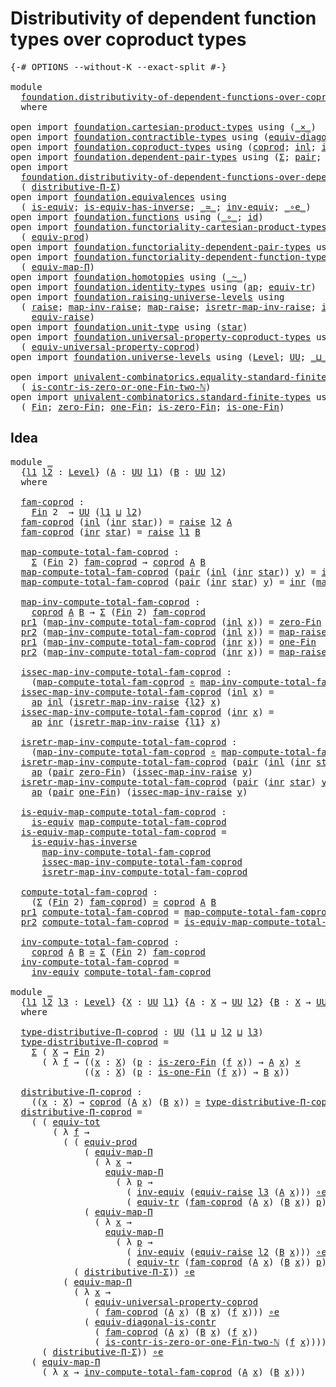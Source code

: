 # Distributivity of dependent function types over coproduct types

<pre class="Agda"><a id="76" class="Symbol">{-#</a> <a id="80" class="Keyword">OPTIONS</a> <a id="88" class="Pragma">--without-K</a> <a id="100" class="Pragma">--exact-split</a> <a id="114" class="Symbol">#-}</a>

<a id="119" class="Keyword">module</a>
  <a id="128" href="foundation.distributivity-of-dependent-functions-over-coproduct-types.html" class="Module">foundation.distributivity-of-dependent-functions-over-coproduct-types</a>
  <a id="200" class="Keyword">where</a>

<a id="207" class="Keyword">open</a> <a id="212" class="Keyword">import</a> <a id="219" href="foundation.cartesian-product-types.html" class="Module">foundation.cartesian-product-types</a> <a id="254" class="Keyword">using</a> <a id="260" class="Symbol">(</a><a id="261" href="foundation-core.cartesian-product-types.html#577" class="Function Operator">_×_</a><a id="264" class="Symbol">)</a>
<a id="266" class="Keyword">open</a> <a id="271" class="Keyword">import</a> <a id="278" href="foundation.contractible-types.html" class="Module">foundation.contractible-types</a> <a id="308" class="Keyword">using</a> <a id="314" class="Symbol">(</a><a id="315" href="foundation.contractible-types.html#7302" class="Function">equiv-diagonal-is-contr</a><a id="338" class="Symbol">)</a>
<a id="340" class="Keyword">open</a> <a id="345" class="Keyword">import</a> <a id="352" href="foundation.coproduct-types.html" class="Module">foundation.coproduct-types</a> <a id="379" class="Keyword">using</a> <a id="385" class="Symbol">(</a><a id="386" href="foundation.coproduct-types.html#1168" class="Datatype">coprod</a><a id="392" class="Symbol">;</a> <a id="394" href="foundation.coproduct-types.html#1239" class="InductiveConstructor">inl</a><a id="397" class="Symbol">;</a> <a id="399" href="foundation.coproduct-types.html#1262" class="InductiveConstructor">inr</a><a id="402" class="Symbol">)</a>
<a id="404" class="Keyword">open</a> <a id="409" class="Keyword">import</a> <a id="416" href="foundation.dependent-pair-types.html" class="Module">foundation.dependent-pair-types</a> <a id="448" class="Keyword">using</a> <a id="454" class="Symbol">(</a><a id="455" href="foundation-core.dependent-pair-types.html#502" class="Record">Σ</a><a id="456" class="Symbol">;</a> <a id="458" href="foundation-core.dependent-pair-types.html#575" class="InductiveConstructor">pair</a><a id="462" class="Symbol">;</a> <a id="464" href="foundation-core.dependent-pair-types.html#592" class="Field">pr1</a><a id="467" class="Symbol">;</a> <a id="469" href="foundation-core.dependent-pair-types.html#604" class="Field">pr2</a><a id="472" class="Symbol">)</a>
<a id="474" class="Keyword">open</a> <a id="479" class="Keyword">import</a>
  <a id="488" href="foundation.distributivity-of-dependent-functions-over-dependent-pairs.html" class="Module">foundation.distributivity-of-dependent-functions-over-dependent-pairs</a> <a id="558" class="Keyword">using</a>
  <a id="566" class="Symbol">(</a> <a id="568" href="foundation.distributivity-of-dependent-functions-over-dependent-pairs.html#4401" class="Function">distributive-Π-Σ</a><a id="584" class="Symbol">)</a>
<a id="586" class="Keyword">open</a> <a id="591" class="Keyword">import</a> <a id="598" href="foundation.equivalences.html" class="Module">foundation.equivalences</a> <a id="622" class="Keyword">using</a>
  <a id="630" class="Symbol">(</a> <a id="632" href="foundation-core.equivalences.html#1542" class="Function">is-equiv</a><a id="640" class="Symbol">;</a> <a id="642" href="foundation-core.equivalences.html#2999" class="Function">is-equiv-has-inverse</a><a id="662" class="Symbol">;</a> <a id="664" href="foundation-core.equivalences.html#1607" class="Function Operator">_≃_</a><a id="667" class="Symbol">;</a> <a id="669" href="foundation-core.equivalences.html#5707" class="Function">inv-equiv</a><a id="678" class="Symbol">;</a> <a id="680" href="foundation-core.equivalences.html#7843" class="Function Operator">_∘e_</a><a id="684" class="Symbol">)</a>
<a id="686" class="Keyword">open</a> <a id="691" class="Keyword">import</a> <a id="698" href="foundation.functions.html" class="Module">foundation.functions</a> <a id="719" class="Keyword">using</a> <a id="725" class="Symbol">(</a><a id="726" href="foundation-core.functions.html#407" class="Function Operator">_∘_</a><a id="729" class="Symbol">;</a> <a id="731" href="foundation-core.functions.html#309" class="Function">id</a><a id="733" class="Symbol">)</a>
<a id="735" class="Keyword">open</a> <a id="740" class="Keyword">import</a> <a id="747" href="foundation.functoriality-cartesian-product-types.html" class="Module">foundation.functoriality-cartesian-product-types</a> <a id="796" class="Keyword">using</a>
  <a id="804" class="Symbol">(</a> <a id="806" href="foundation.functoriality-cartesian-product-types.html#3166" class="Function">equiv-prod</a><a id="816" class="Symbol">)</a>
<a id="818" class="Keyword">open</a> <a id="823" class="Keyword">import</a> <a id="830" href="foundation.functoriality-dependent-pair-types.html" class="Module">foundation.functoriality-dependent-pair-types</a> <a id="876" class="Keyword">using</a> <a id="882" class="Symbol">(</a><a id="883" href="foundation-core.functoriality-dependent-pair-types.html#6804" class="Function">equiv-tot</a><a id="892" class="Symbol">)</a>
<a id="894" class="Keyword">open</a> <a id="899" class="Keyword">import</a> <a id="906" href="foundation.functoriality-dependent-function-types.html" class="Module">foundation.functoriality-dependent-function-types</a> <a id="956" class="Keyword">using</a>
  <a id="964" class="Symbol">(</a> <a id="966" href="foundation.functoriality-dependent-function-types.html#3637" class="Function">equiv-map-Π</a><a id="977" class="Symbol">)</a>
<a id="979" class="Keyword">open</a> <a id="984" class="Keyword">import</a> <a id="991" href="foundation.homotopies.html" class="Module">foundation.homotopies</a> <a id="1013" class="Keyword">using</a> <a id="1019" class="Symbol">(</a><a id="1020" href="foundation-core.homotopies.html#467" class="Function Operator">_~_</a><a id="1023" class="Symbol">)</a>
<a id="1025" class="Keyword">open</a> <a id="1030" class="Keyword">import</a> <a id="1037" href="foundation.identity-types.html" class="Module">foundation.identity-types</a> <a id="1063" class="Keyword">using</a> <a id="1069" class="Symbol">(</a><a id="1070" href="foundation-core.identity-types.html#2853" class="Function">ap</a><a id="1072" class="Symbol">;</a> <a id="1074" href="foundation.identity-types.html#3840" class="Function">equiv-tr</a><a id="1082" class="Symbol">)</a>
<a id="1084" class="Keyword">open</a> <a id="1089" class="Keyword">import</a> <a id="1096" href="foundation.raising-universe-levels.html" class="Module">foundation.raising-universe-levels</a> <a id="1131" class="Keyword">using</a>
  <a id="1139" class="Symbol">(</a> <a id="1141" href="foundation.raising-universe-levels.html#964" class="Datatype">raise</a><a id="1146" class="Symbol">;</a> <a id="1148" href="foundation.raising-universe-levels.html#1105" class="Function">map-inv-raise</a><a id="1161" class="Symbol">;</a> <a id="1163" href="foundation.raising-universe-levels.html#1029" class="InductiveConstructor">map-raise</a><a id="1172" class="Symbol">;</a> <a id="1174" href="foundation.raising-universe-levels.html#1273" class="Function">isretr-map-inv-raise</a><a id="1194" class="Symbol">;</a> <a id="1196" href="foundation.raising-universe-levels.html#1172" class="Function">issec-map-inv-raise</a><a id="1215" class="Symbol">;</a>
    <a id="1221" href="foundation.raising-universe-levels.html#1541" class="Function">equiv-raise</a><a id="1232" class="Symbol">)</a>
<a id="1234" class="Keyword">open</a> <a id="1239" class="Keyword">import</a> <a id="1246" href="foundation.unit-type.html" class="Module">foundation.unit-type</a> <a id="1267" class="Keyword">using</a> <a id="1273" class="Symbol">(</a><a id="1274" href="foundation.unit-type.html#999" class="InductiveConstructor">star</a><a id="1278" class="Symbol">)</a>
<a id="1280" class="Keyword">open</a> <a id="1285" class="Keyword">import</a> <a id="1292" href="foundation.universal-property-coproduct-types.html" class="Module">foundation.universal-property-coproduct-types</a> <a id="1338" class="Keyword">using</a>
  <a id="1346" class="Symbol">(</a> <a id="1348" href="foundation.universal-property-coproduct-types.html#2181" class="Function">equiv-universal-property-coprod</a><a id="1379" class="Symbol">)</a>
<a id="1381" class="Keyword">open</a> <a id="1386" class="Keyword">import</a> <a id="1393" href="foundation.universe-levels.html" class="Module">foundation.universe-levels</a> <a id="1420" class="Keyword">using</a> <a id="1426" class="Symbol">(</a><a id="1427" href="Agda.Primitive.html#597" class="Postulate">Level</a><a id="1432" class="Symbol">;</a> <a id="1434" href="foundation-core.universe-levels.html#222" class="Primitive">UU</a><a id="1436" class="Symbol">;</a> <a id="1438" href="Agda.Primitive.html#810" class="Primitive Operator">_⊔_</a><a id="1441" class="Symbol">)</a>

<a id="1444" class="Keyword">open</a> <a id="1449" class="Keyword">import</a> <a id="1456" href="univalent-combinatorics.equality-standard-finite-types.html" class="Module">univalent-combinatorics.equality-standard-finite-types</a> <a id="1511" class="Keyword">using</a>
  <a id="1519" class="Symbol">(</a> <a id="1521" href="univalent-combinatorics.equality-standard-finite-types.html#4709" class="Function">is-contr-is-zero-or-one-Fin-two-ℕ</a><a id="1554" class="Symbol">)</a>
<a id="1556" class="Keyword">open</a> <a id="1561" class="Keyword">import</a> <a id="1568" href="univalent-combinatorics.standard-finite-types.html" class="Module">univalent-combinatorics.standard-finite-types</a> <a id="1614" class="Keyword">using</a>
  <a id="1622" class="Symbol">(</a> <a id="1624" href="univalent-combinatorics.standard-finite-types.html#2085" class="Function">Fin</a><a id="1627" class="Symbol">;</a> <a id="1629" href="univalent-combinatorics.standard-finite-types.html#7019" class="Function">zero-Fin</a><a id="1637" class="Symbol">;</a> <a id="1639" href="univalent-combinatorics.standard-finite-types.html#8254" class="Function">one-Fin</a><a id="1646" class="Symbol">;</a> <a id="1648" href="univalent-combinatorics.standard-finite-types.html#7120" class="Function">is-zero-Fin</a><a id="1659" class="Symbol">;</a> <a id="1661" href="univalent-combinatorics.standard-finite-types.html#8322" class="Function">is-one-Fin</a><a id="1671" class="Symbol">)</a>
</pre>
## Idea

<pre class="Agda"><a id="1695" class="Keyword">module</a> <a id="1702" href="foundation.distributivity-of-dependent-functions-over-coproduct-types.html#1702" class="Module">_</a>
  <a id="1706" class="Symbol">{</a><a id="1707" href="foundation.distributivity-of-dependent-functions-over-coproduct-types.html#1707" class="Bound">l1</a> <a id="1710" href="foundation.distributivity-of-dependent-functions-over-coproduct-types.html#1710" class="Bound">l2</a> <a id="1713" class="Symbol">:</a> <a id="1715" href="Agda.Primitive.html#597" class="Postulate">Level</a><a id="1720" class="Symbol">}</a> <a id="1722" class="Symbol">(</a><a id="1723" href="foundation.distributivity-of-dependent-functions-over-coproduct-types.html#1723" class="Bound">A</a> <a id="1725" class="Symbol">:</a> <a id="1727" href="foundation-core.universe-levels.html#222" class="Primitive">UU</a> <a id="1730" href="foundation.distributivity-of-dependent-functions-over-coproduct-types.html#1707" class="Bound">l1</a><a id="1732" class="Symbol">)</a> <a id="1734" class="Symbol">(</a><a id="1735" href="foundation.distributivity-of-dependent-functions-over-coproduct-types.html#1735" class="Bound">B</a> <a id="1737" class="Symbol">:</a> <a id="1739" href="foundation-core.universe-levels.html#222" class="Primitive">UU</a> <a id="1742" href="foundation.distributivity-of-dependent-functions-over-coproduct-types.html#1710" class="Bound">l2</a><a id="1744" class="Symbol">)</a>
  <a id="1748" class="Keyword">where</a>
  
  <a id="1759" href="foundation.distributivity-of-dependent-functions-over-coproduct-types.html#1759" class="Function">fam-coprod</a> <a id="1770" class="Symbol">:</a>
    <a id="1776" href="univalent-combinatorics.standard-finite-types.html#2085" class="Function">Fin</a> <a id="1780" class="Number">2</a>  <a id="1783" class="Symbol">→</a> <a id="1785" href="foundation-core.universe-levels.html#222" class="Primitive">UU</a> <a id="1788" class="Symbol">(</a><a id="1789" href="foundation.distributivity-of-dependent-functions-over-coproduct-types.html#1707" class="Bound">l1</a> <a id="1792" href="Agda.Primitive.html#810" class="Primitive Operator">⊔</a> <a id="1794" href="foundation.distributivity-of-dependent-functions-over-coproduct-types.html#1710" class="Bound">l2</a><a id="1796" class="Symbol">)</a>
  <a id="1800" href="foundation.distributivity-of-dependent-functions-over-coproduct-types.html#1759" class="Function">fam-coprod</a> <a id="1811" class="Symbol">(</a><a id="1812" href="foundation.coproduct-types.html#1239" class="InductiveConstructor">inl</a> <a id="1816" class="Symbol">(</a><a id="1817" href="foundation.coproduct-types.html#1262" class="InductiveConstructor">inr</a> <a id="1821" href="foundation.unit-type.html#999" class="InductiveConstructor">star</a><a id="1825" class="Symbol">))</a> <a id="1828" class="Symbol">=</a> <a id="1830" href="foundation.raising-universe-levels.html#964" class="Datatype">raise</a> <a id="1836" href="foundation.distributivity-of-dependent-functions-over-coproduct-types.html#1710" class="Bound">l2</a> <a id="1839" href="foundation.distributivity-of-dependent-functions-over-coproduct-types.html#1723" class="Bound">A</a>
  <a id="1843" href="foundation.distributivity-of-dependent-functions-over-coproduct-types.html#1759" class="Function">fam-coprod</a> <a id="1854" class="Symbol">(</a><a id="1855" href="foundation.coproduct-types.html#1262" class="InductiveConstructor">inr</a> <a id="1859" href="foundation.unit-type.html#999" class="InductiveConstructor">star</a><a id="1863" class="Symbol">)</a> <a id="1865" class="Symbol">=</a> <a id="1867" href="foundation.raising-universe-levels.html#964" class="Datatype">raise</a> <a id="1873" href="foundation.distributivity-of-dependent-functions-over-coproduct-types.html#1707" class="Bound">l1</a> <a id="1876" href="foundation.distributivity-of-dependent-functions-over-coproduct-types.html#1735" class="Bound">B</a>
  
  <a id="1883" href="foundation.distributivity-of-dependent-functions-over-coproduct-types.html#1883" class="Function">map-compute-total-fam-coprod</a> <a id="1912" class="Symbol">:</a>
    <a id="1918" href="foundation-core.dependent-pair-types.html#502" class="Record">Σ</a> <a id="1920" class="Symbol">(</a><a id="1921" href="univalent-combinatorics.standard-finite-types.html#2085" class="Function">Fin</a> <a id="1925" class="Number">2</a><a id="1926" class="Symbol">)</a> <a id="1928" href="foundation.distributivity-of-dependent-functions-over-coproduct-types.html#1759" class="Function">fam-coprod</a> <a id="1939" class="Symbol">→</a> <a id="1941" href="foundation.coproduct-types.html#1168" class="Datatype">coprod</a> <a id="1948" href="foundation.distributivity-of-dependent-functions-over-coproduct-types.html#1723" class="Bound">A</a> <a id="1950" href="foundation.distributivity-of-dependent-functions-over-coproduct-types.html#1735" class="Bound">B</a>
  <a id="1954" href="foundation.distributivity-of-dependent-functions-over-coproduct-types.html#1883" class="Function">map-compute-total-fam-coprod</a> <a id="1983" class="Symbol">(</a><a id="1984" href="foundation-core.dependent-pair-types.html#575" class="InductiveConstructor">pair</a> <a id="1989" class="Symbol">(</a><a id="1990" href="foundation.coproduct-types.html#1239" class="InductiveConstructor">inl</a> <a id="1994" class="Symbol">(</a><a id="1995" href="foundation.coproduct-types.html#1262" class="InductiveConstructor">inr</a> <a id="1999" href="foundation.unit-type.html#999" class="InductiveConstructor">star</a><a id="2003" class="Symbol">))</a> <a id="2006" href="foundation.distributivity-of-dependent-functions-over-coproduct-types.html#2006" class="Bound">y</a><a id="2007" class="Symbol">)</a> <a id="2009" class="Symbol">=</a> <a id="2011" href="foundation.coproduct-types.html#1239" class="InductiveConstructor">inl</a> <a id="2015" class="Symbol">(</a><a id="2016" href="foundation.raising-universe-levels.html#1105" class="Function">map-inv-raise</a> <a id="2030" href="foundation.distributivity-of-dependent-functions-over-coproduct-types.html#2006" class="Bound">y</a><a id="2031" class="Symbol">)</a>
  <a id="2035" href="foundation.distributivity-of-dependent-functions-over-coproduct-types.html#1883" class="Function">map-compute-total-fam-coprod</a> <a id="2064" class="Symbol">(</a><a id="2065" href="foundation-core.dependent-pair-types.html#575" class="InductiveConstructor">pair</a> <a id="2070" class="Symbol">(</a><a id="2071" href="foundation.coproduct-types.html#1262" class="InductiveConstructor">inr</a> <a id="2075" href="foundation.unit-type.html#999" class="InductiveConstructor">star</a><a id="2079" class="Symbol">)</a> <a id="2081" href="foundation.distributivity-of-dependent-functions-over-coproduct-types.html#2081" class="Bound">y</a><a id="2082" class="Symbol">)</a> <a id="2084" class="Symbol">=</a> <a id="2086" href="foundation.coproduct-types.html#1262" class="InductiveConstructor">inr</a> <a id="2090" class="Symbol">(</a><a id="2091" href="foundation.raising-universe-levels.html#1105" class="Function">map-inv-raise</a> <a id="2105" href="foundation.distributivity-of-dependent-functions-over-coproduct-types.html#2081" class="Bound">y</a><a id="2106" class="Symbol">)</a>

  <a id="2111" href="foundation.distributivity-of-dependent-functions-over-coproduct-types.html#2111" class="Function">map-inv-compute-total-fam-coprod</a> <a id="2144" class="Symbol">:</a>
    <a id="2150" href="foundation.coproduct-types.html#1168" class="Datatype">coprod</a> <a id="2157" href="foundation.distributivity-of-dependent-functions-over-coproduct-types.html#1723" class="Bound">A</a> <a id="2159" href="foundation.distributivity-of-dependent-functions-over-coproduct-types.html#1735" class="Bound">B</a> <a id="2161" class="Symbol">→</a> <a id="2163" href="foundation-core.dependent-pair-types.html#502" class="Record">Σ</a> <a id="2165" class="Symbol">(</a><a id="2166" href="univalent-combinatorics.standard-finite-types.html#2085" class="Function">Fin</a> <a id="2170" class="Number">2</a><a id="2171" class="Symbol">)</a> <a id="2173" href="foundation.distributivity-of-dependent-functions-over-coproduct-types.html#1759" class="Function">fam-coprod</a>
  <a id="2186" href="foundation-core.dependent-pair-types.html#592" class="Field">pr1</a> <a id="2190" class="Symbol">(</a><a id="2191" href="foundation.distributivity-of-dependent-functions-over-coproduct-types.html#2111" class="Function">map-inv-compute-total-fam-coprod</a> <a id="2224" class="Symbol">(</a><a id="2225" href="foundation.coproduct-types.html#1239" class="InductiveConstructor">inl</a> <a id="2229" href="foundation.distributivity-of-dependent-functions-over-coproduct-types.html#2229" class="Bound">x</a><a id="2230" class="Symbol">))</a> <a id="2233" class="Symbol">=</a> <a id="2235" href="univalent-combinatorics.standard-finite-types.html#7019" class="Function">zero-Fin</a>
  <a id="2246" href="foundation-core.dependent-pair-types.html#604" class="Field">pr2</a> <a id="2250" class="Symbol">(</a><a id="2251" href="foundation.distributivity-of-dependent-functions-over-coproduct-types.html#2111" class="Function">map-inv-compute-total-fam-coprod</a> <a id="2284" class="Symbol">(</a><a id="2285" href="foundation.coproduct-types.html#1239" class="InductiveConstructor">inl</a> <a id="2289" href="foundation.distributivity-of-dependent-functions-over-coproduct-types.html#2289" class="Bound">x</a><a id="2290" class="Symbol">))</a> <a id="2293" class="Symbol">=</a> <a id="2295" href="foundation.raising-universe-levels.html#1029" class="InductiveConstructor">map-raise</a> <a id="2305" href="foundation.distributivity-of-dependent-functions-over-coproduct-types.html#2289" class="Bound">x</a>
  <a id="2309" href="foundation-core.dependent-pair-types.html#592" class="Field">pr1</a> <a id="2313" class="Symbol">(</a><a id="2314" href="foundation.distributivity-of-dependent-functions-over-coproduct-types.html#2111" class="Function">map-inv-compute-total-fam-coprod</a> <a id="2347" class="Symbol">(</a><a id="2348" href="foundation.coproduct-types.html#1262" class="InductiveConstructor">inr</a> <a id="2352" href="foundation.distributivity-of-dependent-functions-over-coproduct-types.html#2352" class="Bound">x</a><a id="2353" class="Symbol">))</a> <a id="2356" class="Symbol">=</a> <a id="2358" href="univalent-combinatorics.standard-finite-types.html#8254" class="Function">one-Fin</a>
  <a id="2368" href="foundation-core.dependent-pair-types.html#604" class="Field">pr2</a> <a id="2372" class="Symbol">(</a><a id="2373" href="foundation.distributivity-of-dependent-functions-over-coproduct-types.html#2111" class="Function">map-inv-compute-total-fam-coprod</a> <a id="2406" class="Symbol">(</a><a id="2407" href="foundation.coproduct-types.html#1262" class="InductiveConstructor">inr</a> <a id="2411" href="foundation.distributivity-of-dependent-functions-over-coproduct-types.html#2411" class="Bound">x</a><a id="2412" class="Symbol">))</a> <a id="2415" class="Symbol">=</a> <a id="2417" href="foundation.raising-universe-levels.html#1029" class="InductiveConstructor">map-raise</a> <a id="2427" href="foundation.distributivity-of-dependent-functions-over-coproduct-types.html#2411" class="Bound">x</a>

  <a id="2432" href="foundation.distributivity-of-dependent-functions-over-coproduct-types.html#2432" class="Function">issec-map-inv-compute-total-fam-coprod</a> <a id="2471" class="Symbol">:</a>
    <a id="2477" class="Symbol">(</a><a id="2478" href="foundation.distributivity-of-dependent-functions-over-coproduct-types.html#1883" class="Function">map-compute-total-fam-coprod</a> <a id="2507" href="foundation-core.functions.html#407" class="Function Operator">∘</a> <a id="2509" href="foundation.distributivity-of-dependent-functions-over-coproduct-types.html#2111" class="Function">map-inv-compute-total-fam-coprod</a><a id="2541" class="Symbol">)</a> <a id="2543" href="foundation-core.homotopies.html#467" class="Function Operator">~</a> <a id="2545" href="foundation-core.functions.html#309" class="Function">id</a>
  <a id="2550" href="foundation.distributivity-of-dependent-functions-over-coproduct-types.html#2432" class="Function">issec-map-inv-compute-total-fam-coprod</a> <a id="2589" class="Symbol">(</a><a id="2590" href="foundation.coproduct-types.html#1239" class="InductiveConstructor">inl</a> <a id="2594" href="foundation.distributivity-of-dependent-functions-over-coproduct-types.html#2594" class="Bound">x</a><a id="2595" class="Symbol">)</a> <a id="2597" class="Symbol">=</a>
    <a id="2603" href="foundation-core.identity-types.html#2853" class="Function">ap</a> <a id="2606" href="foundation.coproduct-types.html#1239" class="InductiveConstructor">inl</a> <a id="2610" class="Symbol">(</a><a id="2611" href="foundation.raising-universe-levels.html#1273" class="Function">isretr-map-inv-raise</a> <a id="2632" class="Symbol">{</a><a id="2633" href="foundation.distributivity-of-dependent-functions-over-coproduct-types.html#1710" class="Bound">l2</a><a id="2635" class="Symbol">}</a> <a id="2637" href="foundation.distributivity-of-dependent-functions-over-coproduct-types.html#2594" class="Bound">x</a><a id="2638" class="Symbol">)</a>
  <a id="2642" href="foundation.distributivity-of-dependent-functions-over-coproduct-types.html#2432" class="Function">issec-map-inv-compute-total-fam-coprod</a> <a id="2681" class="Symbol">(</a><a id="2682" href="foundation.coproduct-types.html#1262" class="InductiveConstructor">inr</a> <a id="2686" href="foundation.distributivity-of-dependent-functions-over-coproduct-types.html#2686" class="Bound">x</a><a id="2687" class="Symbol">)</a> <a id="2689" class="Symbol">=</a>
    <a id="2695" href="foundation-core.identity-types.html#2853" class="Function">ap</a> <a id="2698" href="foundation.coproduct-types.html#1262" class="InductiveConstructor">inr</a> <a id="2702" class="Symbol">(</a><a id="2703" href="foundation.raising-universe-levels.html#1273" class="Function">isretr-map-inv-raise</a> <a id="2724" class="Symbol">{</a><a id="2725" href="foundation.distributivity-of-dependent-functions-over-coproduct-types.html#1707" class="Bound">l1</a><a id="2727" class="Symbol">}</a> <a id="2729" href="foundation.distributivity-of-dependent-functions-over-coproduct-types.html#2686" class="Bound">x</a><a id="2730" class="Symbol">)</a>

  <a id="2735" href="foundation.distributivity-of-dependent-functions-over-coproduct-types.html#2735" class="Function">isretr-map-inv-compute-total-fam-coprod</a> <a id="2775" class="Symbol">:</a>
    <a id="2781" class="Symbol">(</a><a id="2782" href="foundation.distributivity-of-dependent-functions-over-coproduct-types.html#2111" class="Function">map-inv-compute-total-fam-coprod</a> <a id="2815" href="foundation-core.functions.html#407" class="Function Operator">∘</a> <a id="2817" href="foundation.distributivity-of-dependent-functions-over-coproduct-types.html#1883" class="Function">map-compute-total-fam-coprod</a><a id="2845" class="Symbol">)</a> <a id="2847" href="foundation-core.homotopies.html#467" class="Function Operator">~</a> <a id="2849" href="foundation-core.functions.html#309" class="Function">id</a>
  <a id="2854" href="foundation.distributivity-of-dependent-functions-over-coproduct-types.html#2735" class="Function">isretr-map-inv-compute-total-fam-coprod</a> <a id="2894" class="Symbol">(</a><a id="2895" href="foundation-core.dependent-pair-types.html#575" class="InductiveConstructor">pair</a> <a id="2900" class="Symbol">(</a><a id="2901" href="foundation.coproduct-types.html#1239" class="InductiveConstructor">inl</a> <a id="2905" class="Symbol">(</a><a id="2906" href="foundation.coproduct-types.html#1262" class="InductiveConstructor">inr</a> <a id="2910" href="foundation.unit-type.html#999" class="InductiveConstructor">star</a><a id="2914" class="Symbol">))</a> <a id="2917" href="foundation.distributivity-of-dependent-functions-over-coproduct-types.html#2917" class="Bound">y</a><a id="2918" class="Symbol">)</a> <a id="2920" class="Symbol">=</a>
    <a id="2926" href="foundation-core.identity-types.html#2853" class="Function">ap</a> <a id="2929" class="Symbol">(</a><a id="2930" href="foundation-core.dependent-pair-types.html#575" class="InductiveConstructor">pair</a> <a id="2935" href="univalent-combinatorics.standard-finite-types.html#7019" class="Function">zero-Fin</a><a id="2943" class="Symbol">)</a> <a id="2945" class="Symbol">(</a><a id="2946" href="foundation.raising-universe-levels.html#1172" class="Function">issec-map-inv-raise</a> <a id="2966" href="foundation.distributivity-of-dependent-functions-over-coproduct-types.html#2917" class="Bound">y</a><a id="2967" class="Symbol">)</a>
  <a id="2971" href="foundation.distributivity-of-dependent-functions-over-coproduct-types.html#2735" class="Function">isretr-map-inv-compute-total-fam-coprod</a> <a id="3011" class="Symbol">(</a><a id="3012" href="foundation-core.dependent-pair-types.html#575" class="InductiveConstructor">pair</a> <a id="3017" class="Symbol">(</a><a id="3018" href="foundation.coproduct-types.html#1262" class="InductiveConstructor">inr</a> <a id="3022" href="foundation.unit-type.html#999" class="InductiveConstructor">star</a><a id="3026" class="Symbol">)</a> <a id="3028" href="foundation.distributivity-of-dependent-functions-over-coproduct-types.html#3028" class="Bound">y</a><a id="3029" class="Symbol">)</a> <a id="3031" class="Symbol">=</a>
    <a id="3037" href="foundation-core.identity-types.html#2853" class="Function">ap</a> <a id="3040" class="Symbol">(</a><a id="3041" href="foundation-core.dependent-pair-types.html#575" class="InductiveConstructor">pair</a> <a id="3046" href="univalent-combinatorics.standard-finite-types.html#8254" class="Function">one-Fin</a><a id="3053" class="Symbol">)</a> <a id="3055" class="Symbol">(</a><a id="3056" href="foundation.raising-universe-levels.html#1172" class="Function">issec-map-inv-raise</a> <a id="3076" href="foundation.distributivity-of-dependent-functions-over-coproduct-types.html#3028" class="Bound">y</a><a id="3077" class="Symbol">)</a>

  <a id="3082" href="foundation.distributivity-of-dependent-functions-over-coproduct-types.html#3082" class="Function">is-equiv-map-compute-total-fam-coprod</a> <a id="3120" class="Symbol">:</a>
    <a id="3126" href="foundation-core.equivalences.html#1542" class="Function">is-equiv</a> <a id="3135" href="foundation.distributivity-of-dependent-functions-over-coproduct-types.html#1883" class="Function">map-compute-total-fam-coprod</a>
  <a id="3166" href="foundation.distributivity-of-dependent-functions-over-coproduct-types.html#3082" class="Function">is-equiv-map-compute-total-fam-coprod</a> <a id="3204" class="Symbol">=</a>
    <a id="3210" href="foundation-core.equivalences.html#2999" class="Function">is-equiv-has-inverse</a>
      <a id="3237" href="foundation.distributivity-of-dependent-functions-over-coproduct-types.html#2111" class="Function">map-inv-compute-total-fam-coprod</a>
      <a id="3276" href="foundation.distributivity-of-dependent-functions-over-coproduct-types.html#2432" class="Function">issec-map-inv-compute-total-fam-coprod</a>
      <a id="3321" href="foundation.distributivity-of-dependent-functions-over-coproduct-types.html#2735" class="Function">isretr-map-inv-compute-total-fam-coprod</a>
  
  <a id="3366" href="foundation.distributivity-of-dependent-functions-over-coproduct-types.html#3366" class="Function">compute-total-fam-coprod</a> <a id="3391" class="Symbol">:</a>
    <a id="3397" class="Symbol">(</a><a id="3398" href="foundation-core.dependent-pair-types.html#502" class="Record">Σ</a> <a id="3400" class="Symbol">(</a><a id="3401" href="univalent-combinatorics.standard-finite-types.html#2085" class="Function">Fin</a> <a id="3405" class="Number">2</a><a id="3406" class="Symbol">)</a> <a id="3408" href="foundation.distributivity-of-dependent-functions-over-coproduct-types.html#1759" class="Function">fam-coprod</a><a id="3418" class="Symbol">)</a> <a id="3420" href="foundation-core.equivalences.html#1607" class="Function Operator">≃</a> <a id="3422" href="foundation.coproduct-types.html#1168" class="Datatype">coprod</a> <a id="3429" href="foundation.distributivity-of-dependent-functions-over-coproduct-types.html#1723" class="Bound">A</a> <a id="3431" href="foundation.distributivity-of-dependent-functions-over-coproduct-types.html#1735" class="Bound">B</a>
  <a id="3435" href="foundation-core.dependent-pair-types.html#592" class="Field">pr1</a> <a id="3439" href="foundation.distributivity-of-dependent-functions-over-coproduct-types.html#3366" class="Function">compute-total-fam-coprod</a> <a id="3464" class="Symbol">=</a> <a id="3466" href="foundation.distributivity-of-dependent-functions-over-coproduct-types.html#1883" class="Function">map-compute-total-fam-coprod</a>
  <a id="3497" href="foundation-core.dependent-pair-types.html#604" class="Field">pr2</a> <a id="3501" href="foundation.distributivity-of-dependent-functions-over-coproduct-types.html#3366" class="Function">compute-total-fam-coprod</a> <a id="3526" class="Symbol">=</a> <a id="3528" href="foundation.distributivity-of-dependent-functions-over-coproduct-types.html#3082" class="Function">is-equiv-map-compute-total-fam-coprod</a>

  <a id="3569" href="foundation.distributivity-of-dependent-functions-over-coproduct-types.html#3569" class="Function">inv-compute-total-fam-coprod</a> <a id="3598" class="Symbol">:</a>
    <a id="3604" href="foundation.coproduct-types.html#1168" class="Datatype">coprod</a> <a id="3611" href="foundation.distributivity-of-dependent-functions-over-coproduct-types.html#1723" class="Bound">A</a> <a id="3613" href="foundation.distributivity-of-dependent-functions-over-coproduct-types.html#1735" class="Bound">B</a> <a id="3615" href="foundation-core.equivalences.html#1607" class="Function Operator">≃</a> <a id="3617" href="foundation-core.dependent-pair-types.html#502" class="Record">Σ</a> <a id="3619" class="Symbol">(</a><a id="3620" href="univalent-combinatorics.standard-finite-types.html#2085" class="Function">Fin</a> <a id="3624" class="Number">2</a><a id="3625" class="Symbol">)</a> <a id="3627" href="foundation.distributivity-of-dependent-functions-over-coproduct-types.html#1759" class="Function">fam-coprod</a>
  <a id="3640" href="foundation.distributivity-of-dependent-functions-over-coproduct-types.html#3569" class="Function">inv-compute-total-fam-coprod</a> <a id="3669" class="Symbol">=</a>
    <a id="3675" href="foundation-core.equivalences.html#5707" class="Function">inv-equiv</a> <a id="3685" href="foundation.distributivity-of-dependent-functions-over-coproduct-types.html#3366" class="Function">compute-total-fam-coprod</a>
  
<a id="3713" class="Keyword">module</a> <a id="3720" href="foundation.distributivity-of-dependent-functions-over-coproduct-types.html#3720" class="Module">_</a>
  <a id="3724" class="Symbol">{</a><a id="3725" href="foundation.distributivity-of-dependent-functions-over-coproduct-types.html#3725" class="Bound">l1</a> <a id="3728" href="foundation.distributivity-of-dependent-functions-over-coproduct-types.html#3728" class="Bound">l2</a> <a id="3731" href="foundation.distributivity-of-dependent-functions-over-coproduct-types.html#3731" class="Bound">l3</a> <a id="3734" class="Symbol">:</a> <a id="3736" href="Agda.Primitive.html#597" class="Postulate">Level</a><a id="3741" class="Symbol">}</a> <a id="3743" class="Symbol">{</a><a id="3744" href="foundation.distributivity-of-dependent-functions-over-coproduct-types.html#3744" class="Bound">X</a> <a id="3746" class="Symbol">:</a> <a id="3748" href="foundation-core.universe-levels.html#222" class="Primitive">UU</a> <a id="3751" href="foundation.distributivity-of-dependent-functions-over-coproduct-types.html#3725" class="Bound">l1</a><a id="3753" class="Symbol">}</a> <a id="3755" class="Symbol">{</a><a id="3756" href="foundation.distributivity-of-dependent-functions-over-coproduct-types.html#3756" class="Bound">A</a> <a id="3758" class="Symbol">:</a> <a id="3760" href="foundation.distributivity-of-dependent-functions-over-coproduct-types.html#3744" class="Bound">X</a> <a id="3762" class="Symbol">→</a> <a id="3764" href="foundation-core.universe-levels.html#222" class="Primitive">UU</a> <a id="3767" href="foundation.distributivity-of-dependent-functions-over-coproduct-types.html#3728" class="Bound">l2</a><a id="3769" class="Symbol">}</a> <a id="3771" class="Symbol">{</a><a id="3772" href="foundation.distributivity-of-dependent-functions-over-coproduct-types.html#3772" class="Bound">B</a> <a id="3774" class="Symbol">:</a> <a id="3776" href="foundation.distributivity-of-dependent-functions-over-coproduct-types.html#3744" class="Bound">X</a> <a id="3778" class="Symbol">→</a> <a id="3780" href="foundation-core.universe-levels.html#222" class="Primitive">UU</a> <a id="3783" href="foundation.distributivity-of-dependent-functions-over-coproduct-types.html#3731" class="Bound">l3</a><a id="3785" class="Symbol">}</a>
  <a id="3789" class="Keyword">where</a>

  <a id="3798" href="foundation.distributivity-of-dependent-functions-over-coproduct-types.html#3798" class="Function">type-distributive-Π-coprod</a> <a id="3825" class="Symbol">:</a> <a id="3827" href="foundation-core.universe-levels.html#222" class="Primitive">UU</a> <a id="3830" class="Symbol">(</a><a id="3831" href="foundation.distributivity-of-dependent-functions-over-coproduct-types.html#3725" class="Bound">l1</a> <a id="3834" href="Agda.Primitive.html#810" class="Primitive Operator">⊔</a> <a id="3836" href="foundation.distributivity-of-dependent-functions-over-coproduct-types.html#3728" class="Bound">l2</a> <a id="3839" href="Agda.Primitive.html#810" class="Primitive Operator">⊔</a> <a id="3841" href="foundation.distributivity-of-dependent-functions-over-coproduct-types.html#3731" class="Bound">l3</a><a id="3843" class="Symbol">)</a>
  <a id="3847" href="foundation.distributivity-of-dependent-functions-over-coproduct-types.html#3798" class="Function">type-distributive-Π-coprod</a> <a id="3874" class="Symbol">=</a>
    <a id="3880" href="foundation-core.dependent-pair-types.html#502" class="Record">Σ</a> <a id="3882" class="Symbol">(</a> <a id="3884" href="foundation.distributivity-of-dependent-functions-over-coproduct-types.html#3744" class="Bound">X</a> <a id="3886" class="Symbol">→</a> <a id="3888" href="univalent-combinatorics.standard-finite-types.html#2085" class="Function">Fin</a> <a id="3892" class="Number">2</a><a id="3893" class="Symbol">)</a>
      <a id="3901" class="Symbol">(</a> <a id="3903" class="Symbol">λ</a> <a id="3905" href="foundation.distributivity-of-dependent-functions-over-coproduct-types.html#3905" class="Bound">f</a> <a id="3907" class="Symbol">→</a> <a id="3909" class="Symbol">((</a><a id="3911" href="foundation.distributivity-of-dependent-functions-over-coproduct-types.html#3911" class="Bound">x</a> <a id="3913" class="Symbol">:</a> <a id="3915" href="foundation.distributivity-of-dependent-functions-over-coproduct-types.html#3744" class="Bound">X</a><a id="3916" class="Symbol">)</a> <a id="3918" class="Symbol">(</a><a id="3919" href="foundation.distributivity-of-dependent-functions-over-coproduct-types.html#3919" class="Bound">p</a> <a id="3921" class="Symbol">:</a> <a id="3923" href="univalent-combinatorics.standard-finite-types.html#7120" class="Function">is-zero-Fin</a> <a id="3935" class="Symbol">(</a><a id="3936" href="foundation.distributivity-of-dependent-functions-over-coproduct-types.html#3905" class="Bound">f</a> <a id="3938" href="foundation.distributivity-of-dependent-functions-over-coproduct-types.html#3911" class="Bound">x</a><a id="3939" class="Symbol">))</a> <a id="3942" class="Symbol">→</a> <a id="3944" href="foundation.distributivity-of-dependent-functions-over-coproduct-types.html#3756" class="Bound">A</a> <a id="3946" href="foundation.distributivity-of-dependent-functions-over-coproduct-types.html#3911" class="Bound">x</a><a id="3947" class="Symbol">)</a> <a id="3949" href="foundation-core.cartesian-product-types.html#577" class="Function Operator">×</a>
              <a id="3965" class="Symbol">((</a><a id="3967" href="foundation.distributivity-of-dependent-functions-over-coproduct-types.html#3967" class="Bound">x</a> <a id="3969" class="Symbol">:</a> <a id="3971" href="foundation.distributivity-of-dependent-functions-over-coproduct-types.html#3744" class="Bound">X</a><a id="3972" class="Symbol">)</a> <a id="3974" class="Symbol">(</a><a id="3975" href="foundation.distributivity-of-dependent-functions-over-coproduct-types.html#3975" class="Bound">p</a> <a id="3977" class="Symbol">:</a> <a id="3979" href="univalent-combinatorics.standard-finite-types.html#8322" class="Function">is-one-Fin</a> <a id="3990" class="Symbol">(</a><a id="3991" href="foundation.distributivity-of-dependent-functions-over-coproduct-types.html#3905" class="Bound">f</a> <a id="3993" href="foundation.distributivity-of-dependent-functions-over-coproduct-types.html#3967" class="Bound">x</a><a id="3994" class="Symbol">))</a> <a id="3997" class="Symbol">→</a> <a id="3999" href="foundation.distributivity-of-dependent-functions-over-coproduct-types.html#3772" class="Bound">B</a> <a id="4001" href="foundation.distributivity-of-dependent-functions-over-coproduct-types.html#3967" class="Bound">x</a><a id="4002" class="Symbol">))</a>

  <a id="4008" href="foundation.distributivity-of-dependent-functions-over-coproduct-types.html#4008" class="Function">distributive-Π-coprod</a> <a id="4030" class="Symbol">:</a>
    <a id="4036" class="Symbol">((</a><a id="4038" href="foundation.distributivity-of-dependent-functions-over-coproduct-types.html#4038" class="Bound">x</a> <a id="4040" class="Symbol">:</a> <a id="4042" href="foundation.distributivity-of-dependent-functions-over-coproduct-types.html#3744" class="Bound">X</a><a id="4043" class="Symbol">)</a> <a id="4045" class="Symbol">→</a> <a id="4047" href="foundation.coproduct-types.html#1168" class="Datatype">coprod</a> <a id="4054" class="Symbol">(</a><a id="4055" href="foundation.distributivity-of-dependent-functions-over-coproduct-types.html#3756" class="Bound">A</a> <a id="4057" href="foundation.distributivity-of-dependent-functions-over-coproduct-types.html#4038" class="Bound">x</a><a id="4058" class="Symbol">)</a> <a id="4060" class="Symbol">(</a><a id="4061" href="foundation.distributivity-of-dependent-functions-over-coproduct-types.html#3772" class="Bound">B</a> <a id="4063" href="foundation.distributivity-of-dependent-functions-over-coproduct-types.html#4038" class="Bound">x</a><a id="4064" class="Symbol">))</a> <a id="4067" href="foundation-core.equivalences.html#1607" class="Function Operator">≃</a> <a id="4069" href="foundation.distributivity-of-dependent-functions-over-coproduct-types.html#3798" class="Function">type-distributive-Π-coprod</a>
  <a id="4098" href="foundation.distributivity-of-dependent-functions-over-coproduct-types.html#4008" class="Function">distributive-Π-coprod</a> <a id="4120" class="Symbol">=</a>
    <a id="4126" class="Symbol">(</a> <a id="4128" class="Symbol">(</a> <a id="4130" href="foundation-core.functoriality-dependent-pair-types.html#6804" class="Function">equiv-tot</a>
        <a id="4148" class="Symbol">(</a> <a id="4150" class="Symbol">λ</a> <a id="4152" href="foundation.distributivity-of-dependent-functions-over-coproduct-types.html#4152" class="Bound">f</a> <a id="4154" class="Symbol">→</a>
          <a id="4166" class="Symbol">(</a> <a id="4168" class="Symbol">(</a> <a id="4170" href="foundation.functoriality-cartesian-product-types.html#3166" class="Function">equiv-prod</a>
              <a id="4195" class="Symbol">(</a> <a id="4197" href="foundation.functoriality-dependent-function-types.html#3637" class="Function">equiv-map-Π</a>
                <a id="4225" class="Symbol">(</a> <a id="4227" class="Symbol">λ</a> <a id="4229" href="foundation.distributivity-of-dependent-functions-over-coproduct-types.html#4229" class="Bound">x</a> <a id="4231" class="Symbol">→</a>
                  <a id="4251" href="foundation.functoriality-dependent-function-types.html#3637" class="Function">equiv-map-Π</a>
                    <a id="4283" class="Symbol">(</a> <a id="4285" class="Symbol">λ</a> <a id="4287" href="foundation.distributivity-of-dependent-functions-over-coproduct-types.html#4287" class="Bound">p</a> <a id="4289" class="Symbol">→</a>
                      <a id="4313" class="Symbol">(</a> <a id="4315" href="foundation-core.equivalences.html#5707" class="Function">inv-equiv</a> <a id="4325" class="Symbol">(</a><a id="4326" href="foundation.raising-universe-levels.html#1541" class="Function">equiv-raise</a> <a id="4338" href="foundation.distributivity-of-dependent-functions-over-coproduct-types.html#3731" class="Bound">l3</a> <a id="4341" class="Symbol">(</a><a id="4342" href="foundation.distributivity-of-dependent-functions-over-coproduct-types.html#3756" class="Bound">A</a> <a id="4344" href="foundation.distributivity-of-dependent-functions-over-coproduct-types.html#4229" class="Bound">x</a><a id="4345" class="Symbol">)))</a> <a id="4349" href="foundation-core.equivalences.html#7843" class="Function Operator">∘e</a>
                      <a id="4374" class="Symbol">(</a> <a id="4376" href="foundation.identity-types.html#3840" class="Function">equiv-tr</a> <a id="4385" class="Symbol">(</a><a id="4386" href="foundation.distributivity-of-dependent-functions-over-coproduct-types.html#1759" class="Function">fam-coprod</a> <a id="4397" class="Symbol">(</a><a id="4398" href="foundation.distributivity-of-dependent-functions-over-coproduct-types.html#3756" class="Bound">A</a> <a id="4400" href="foundation.distributivity-of-dependent-functions-over-coproduct-types.html#4229" class="Bound">x</a><a id="4401" class="Symbol">)</a> <a id="4403" class="Symbol">(</a><a id="4404" href="foundation.distributivity-of-dependent-functions-over-coproduct-types.html#3772" class="Bound">B</a> <a id="4406" href="foundation.distributivity-of-dependent-functions-over-coproduct-types.html#4229" class="Bound">x</a><a id="4407" class="Symbol">))</a> <a id="4410" href="foundation.distributivity-of-dependent-functions-over-coproduct-types.html#4287" class="Bound">p</a><a id="4411" class="Symbol">))))</a>
              <a id="4430" class="Symbol">(</a> <a id="4432" href="foundation.functoriality-dependent-function-types.html#3637" class="Function">equiv-map-Π</a>
                <a id="4460" class="Symbol">(</a> <a id="4462" class="Symbol">λ</a> <a id="4464" href="foundation.distributivity-of-dependent-functions-over-coproduct-types.html#4464" class="Bound">x</a> <a id="4466" class="Symbol">→</a>
                  <a id="4486" href="foundation.functoriality-dependent-function-types.html#3637" class="Function">equiv-map-Π</a>
                    <a id="4518" class="Symbol">(</a> <a id="4520" class="Symbol">λ</a> <a id="4522" href="foundation.distributivity-of-dependent-functions-over-coproduct-types.html#4522" class="Bound">p</a> <a id="4524" class="Symbol">→</a>
                      <a id="4548" class="Symbol">(</a> <a id="4550" href="foundation-core.equivalences.html#5707" class="Function">inv-equiv</a> <a id="4560" class="Symbol">(</a><a id="4561" href="foundation.raising-universe-levels.html#1541" class="Function">equiv-raise</a> <a id="4573" href="foundation.distributivity-of-dependent-functions-over-coproduct-types.html#3728" class="Bound">l2</a> <a id="4576" class="Symbol">(</a><a id="4577" href="foundation.distributivity-of-dependent-functions-over-coproduct-types.html#3772" class="Bound">B</a> <a id="4579" href="foundation.distributivity-of-dependent-functions-over-coproduct-types.html#4464" class="Bound">x</a><a id="4580" class="Symbol">)))</a> <a id="4584" href="foundation-core.equivalences.html#7843" class="Function Operator">∘e</a>
                      <a id="4609" class="Symbol">(</a> <a id="4611" href="foundation.identity-types.html#3840" class="Function">equiv-tr</a> <a id="4620" class="Symbol">(</a><a id="4621" href="foundation.distributivity-of-dependent-functions-over-coproduct-types.html#1759" class="Function">fam-coprod</a> <a id="4632" class="Symbol">(</a><a id="4633" href="foundation.distributivity-of-dependent-functions-over-coproduct-types.html#3756" class="Bound">A</a> <a id="4635" href="foundation.distributivity-of-dependent-functions-over-coproduct-types.html#4464" class="Bound">x</a><a id="4636" class="Symbol">)</a> <a id="4638" class="Symbol">(</a><a id="4639" href="foundation.distributivity-of-dependent-functions-over-coproduct-types.html#3772" class="Bound">B</a> <a id="4641" href="foundation.distributivity-of-dependent-functions-over-coproduct-types.html#4464" class="Bound">x</a><a id="4642" class="Symbol">))</a> <a id="4645" href="foundation.distributivity-of-dependent-functions-over-coproduct-types.html#4522" class="Bound">p</a><a id="4646" class="Symbol">)))))</a> <a id="4652" href="foundation-core.equivalences.html#7843" class="Function Operator">∘e</a>
            <a id="4667" class="Symbol">(</a> <a id="4669" href="foundation.distributivity-of-dependent-functions-over-dependent-pairs.html#4401" class="Function">distributive-Π-Σ</a><a id="4685" class="Symbol">))</a> <a id="4688" href="foundation-core.equivalences.html#7843" class="Function Operator">∘e</a>
          <a id="4701" class="Symbol">(</a> <a id="4703" href="foundation.functoriality-dependent-function-types.html#3637" class="Function">equiv-map-Π</a>
            <a id="4727" class="Symbol">(</a> <a id="4729" class="Symbol">λ</a> <a id="4731" href="foundation.distributivity-of-dependent-functions-over-coproduct-types.html#4731" class="Bound">x</a> <a id="4733" class="Symbol">→</a>
              <a id="4749" class="Symbol">(</a> <a id="4751" href="foundation.universal-property-coproduct-types.html#2181" class="Function">equiv-universal-property-coprod</a>
                <a id="4799" class="Symbol">(</a> <a id="4801" href="foundation.distributivity-of-dependent-functions-over-coproduct-types.html#1759" class="Function">fam-coprod</a> <a id="4812" class="Symbol">(</a><a id="4813" href="foundation.distributivity-of-dependent-functions-over-coproduct-types.html#3756" class="Bound">A</a> <a id="4815" href="foundation.distributivity-of-dependent-functions-over-coproduct-types.html#4731" class="Bound">x</a><a id="4816" class="Symbol">)</a> <a id="4818" class="Symbol">(</a><a id="4819" href="foundation.distributivity-of-dependent-functions-over-coproduct-types.html#3772" class="Bound">B</a> <a id="4821" href="foundation.distributivity-of-dependent-functions-over-coproduct-types.html#4731" class="Bound">x</a><a id="4822" class="Symbol">)</a> <a id="4824" class="Symbol">(</a><a id="4825" href="foundation.distributivity-of-dependent-functions-over-coproduct-types.html#4152" class="Bound">f</a> <a id="4827" href="foundation.distributivity-of-dependent-functions-over-coproduct-types.html#4731" class="Bound">x</a><a id="4828" class="Symbol">)))</a> <a id="4832" href="foundation-core.equivalences.html#7843" class="Function Operator">∘e</a>
              <a id="4849" class="Symbol">(</a> <a id="4851" href="foundation.contractible-types.html#7302" class="Function">equiv-diagonal-is-contr</a>
                <a id="4891" class="Symbol">(</a> <a id="4893" href="foundation.distributivity-of-dependent-functions-over-coproduct-types.html#1759" class="Function">fam-coprod</a> <a id="4904" class="Symbol">(</a><a id="4905" href="foundation.distributivity-of-dependent-functions-over-coproduct-types.html#3756" class="Bound">A</a> <a id="4907" href="foundation.distributivity-of-dependent-functions-over-coproduct-types.html#4731" class="Bound">x</a><a id="4908" class="Symbol">)</a> <a id="4910" class="Symbol">(</a><a id="4911" href="foundation.distributivity-of-dependent-functions-over-coproduct-types.html#3772" class="Bound">B</a> <a id="4913" href="foundation.distributivity-of-dependent-functions-over-coproduct-types.html#4731" class="Bound">x</a><a id="4914" class="Symbol">)</a> <a id="4916" class="Symbol">(</a><a id="4917" href="foundation.distributivity-of-dependent-functions-over-coproduct-types.html#4152" class="Bound">f</a> <a id="4919" href="foundation.distributivity-of-dependent-functions-over-coproduct-types.html#4731" class="Bound">x</a><a id="4920" class="Symbol">))</a>
                <a id="4939" class="Symbol">(</a> <a id="4941" href="univalent-combinatorics.equality-standard-finite-types.html#4709" class="Function">is-contr-is-zero-or-one-Fin-two-ℕ</a> <a id="4975" class="Symbol">(</a><a id="4976" href="foundation.distributivity-of-dependent-functions-over-coproduct-types.html#4152" class="Bound">f</a> <a id="4978" href="foundation.distributivity-of-dependent-functions-over-coproduct-types.html#4731" class="Bound">x</a><a id="4979" class="Symbol">)))))))</a> <a id="4987" href="foundation-core.equivalences.html#7843" class="Function Operator">∘e</a>
      <a id="4996" class="Symbol">(</a> <a id="4998" href="foundation.distributivity-of-dependent-functions-over-dependent-pairs.html#4401" class="Function">distributive-Π-Σ</a><a id="5014" class="Symbol">))</a> <a id="5017" href="foundation-core.equivalences.html#7843" class="Function Operator">∘e</a>
    <a id="5024" class="Symbol">(</a> <a id="5026" href="foundation.functoriality-dependent-function-types.html#3637" class="Function">equiv-map-Π</a>
      <a id="5044" class="Symbol">(</a> <a id="5046" class="Symbol">λ</a> <a id="5048" href="foundation.distributivity-of-dependent-functions-over-coproduct-types.html#5048" class="Bound">x</a> <a id="5050" class="Symbol">→</a> <a id="5052" href="foundation.distributivity-of-dependent-functions-over-coproduct-types.html#3569" class="Function">inv-compute-total-fam-coprod</a> <a id="5081" class="Symbol">(</a><a id="5082" href="foundation.distributivity-of-dependent-functions-over-coproduct-types.html#3756" class="Bound">A</a> <a id="5084" href="foundation.distributivity-of-dependent-functions-over-coproduct-types.html#5048" class="Bound">x</a><a id="5085" class="Symbol">)</a> <a id="5087" class="Symbol">(</a><a id="5088" href="foundation.distributivity-of-dependent-functions-over-coproduct-types.html#3772" class="Bound">B</a> <a id="5090" href="foundation.distributivity-of-dependent-functions-over-coproduct-types.html#5048" class="Bound">x</a><a id="5091" class="Symbol">)))</a>
</pre>  
